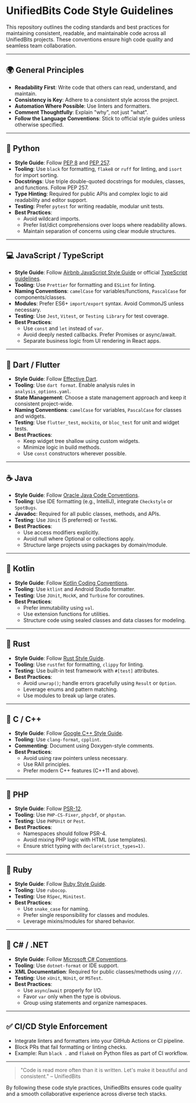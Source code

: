 # UnifiedBits Code Style Guidelines

This repository outlines the coding standards and best practices for maintaining consistent, readable, and maintainable code across all UnifiedBits projects. These conventions ensure high code quality and seamless team collaboration.

---

## 🌍 General Principles

- **Readability First**: Write code that others can read, understand, and maintain.
- **Consistency is Key**: Adhere to a consistent style across the project.
- **Automation Where Possible**: Use linters and formatters.
- **Comment Thoughtfully**: Explain "why", not just "what".
- **Follow the Language Conventions**: Stick to official style guides unless otherwise specified.

---

## 🐍 Python
- **Style Guide**: Follow [PEP 8](https://pep8.org/) and [PEP 257](https://peps.python.org/pep-0257/).
- **Tooling**: Use `black` for formatting, `flake8` or `ruff` for linting, and `isort` for import sorting.
- **Docstrings**: Use triple double-quoted docstrings for modules, classes, and functions. Follow PEP 257.
- **Type Hinting**: Required for public APIs and complex logic to aid readability and editor support.
- **Testing**: Prefer `pytest` for writing readable, modular unit tests.
- **Best Practices**:
  - Avoid wildcard imports.
  - Prefer list/dict comprehensions over loops where readability allows.
  - Maintain separation of concerns using clear module structures.

---

## 💻 JavaScript / TypeScript
- **Style Guide**: Follow [Airbnb JavaScript Style Guide](https://github.com/airbnb/javascript) or official [TypeScript guidelines](https://www.typescriptlang.org/docs/).
- **Tooling**: Use `Prettier` for formatting and `ESLint` for linting.
- **Naming Conventions**: `camelCase` for variables/functions, `PascalCase` for components/classes.
- **Modules**: Prefer ES6+ `import/export` syntax. Avoid CommonJS unless necessary.
- **Testing**: Use `Jest`, `Vitest`, or `Testing Library` for test coverage.
- **Best Practices**:
  - Use `const` and `let` instead of `var`.
  - Avoid deeply nested callbacks. Prefer Promises or async/await.
  - Separate business logic from UI rendering in React apps.

---

## 🎯 Dart / Flutter
- **Style Guide**: Follow [Effective Dart](https://dart.dev/guides/language/effective-dart/style).
- **Tooling**: Use `dart format`. Enable analysis rules in `analysis_options.yaml`.
- **State Management**: Choose a state management approach and keep it consistent project-wide.
- **Naming Conventions**: `camelCase` for variables, `PascalCase` for classes and widgets.
- **Testing**: Use `flutter_test`, `mockito`, or `bloc_test` for unit and widget tests.
- **Best Practices**:
  - Keep widget tree shallow using custom widgets.
  - Minimize logic in build methods.
  - Use `const` constructors wherever possible.

---

## ☕ Java
- **Style Guide**: Follow [Oracle Java Code Conventions](https://www.oracle.com/java/technologies/javase/codeconventions-contents.html).
- **Tooling**: Use IDE formatting (e.g., IntelliJ), integrate `Checkstyle` or `SpotBugs`.
- **Javadoc**: Required for all public classes, methods, and APIs.
- **Testing**: Use `JUnit` (5 preferred) or `TestNG`.
- **Best Practices**:
  - Use access modifiers explicitly.
  - Avoid null where Optional or collections apply.
  - Structure large projects using packages by domain/module.

---

## 🚀 Kotlin
- **Style Guide**: Follow [Kotlin Coding Conventions](https://kotlinlang.org/docs/coding-conventions.html).
- **Tooling**: Use `ktlint` and Android Studio formatter.
- **Testing**: Use `JUnit`, `MockK`, and `Turbine` for coroutines.
- **Best Practices**:
  - Prefer immutability using `val`.
  - Use extension functions for utilities.
  - Structure code using sealed classes and data classes for modeling.

---

## 🦫 Rust
- **Style Guide**: Follow [Rust Style Guide](https://doc.rust-lang.org/1.0.0/style/).
- **Tooling**: Use `rustfmt` for formatting, `clippy` for linting.
- **Testing**: Use built-in test framework with `#[test]` attributes.
- **Best Practices**:
  - Avoid `unwrap()`; handle errors gracefully using `Result` or `Option`.
  - Leverage enums and pattern matching.
  - Use modules to break up large crates.

---

## 🦀 C / C++
- **Style Guide**: Follow [Google C++ Style Guide](https://google.github.io/styleguide/cppguide.html).
- **Tooling**: Use `clang-format`, `cpplint`.
- **Commenting**: Document using Doxygen-style comments.
- **Best Practices**:
  - Avoid using raw pointers unless necessary.
  - Use RAII principles.
  - Prefer modern C++ features (C++11 and above).

---

## 🐘 PHP
- **Style Guide**: Follow [PSR-12](https://www.php-fig.org/psr/psr-12/).
- **Tooling**: Use `PHP-CS-Fixer`, `phpcbf`, or `phpstan`.
- **Testing**: Use `PHPUnit` or `Pest`.
- **Best Practices**:
  - Namespaces should follow PSR-4.
  - Avoid mixing PHP logic with HTML (use templates).
  - Ensure strict typing with `declare(strict_types=1)`.

---

## 💎 Ruby
- **Style Guide**: Follow [Ruby Style Guide](https://rubystyle.guide/).
- **Tooling**: Use `rubocop`.
- **Testing**: Use `RSpec`, `Minitest`.
- **Best Practices**:
  - Use `snake_case` for naming.
  - Prefer single responsibility for classes and modules.
  - Leverage mixins/modules for shared behavior.

---

## 🐧 C# / .NET
- **Style Guide**: Follow [Microsoft C# Conventions](https://learn.microsoft.com/en-us/dotnet/csharp/fundamentals/coding-style/coding-conventions).
- **Tooling**: Use `dotnet-format` or IDE support.
- **XML Documentation**: Required for public classes/methods using `///`.
- **Testing**: Use `xUnit`, `NUnit`, or `MSTest`.
- **Best Practices**:
  - Use `async`/`await` properly for I/O.
  - Favor `var` only when the type is obvious.
  - Group using statements and organize namespaces.

---

## ✅ CI/CD Style Enforcement

- Integrate linters and formatters into your GitHub Actions or CI pipeline.
- Block PRs that fail formatting or linting checks.
- Example: Run `black .` and `flake8` on Python files as part of CI workflow.

---

> "Code is read more often than it is written. Let's make it beautiful and consistent." – UnifiedBits

By following these code style practices, UnifiedBits ensures code quality and a smooth collaborative experience across diverse tech stacks.
